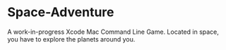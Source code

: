 # Space-Adventure
A work-in-progress Xcode Mac Command Line Game. Located in space, you have to explore the planets around you.
